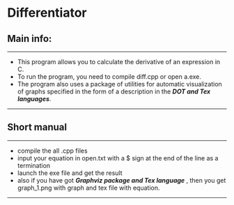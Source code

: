 # Differentiator

## Main info:
____
- This program allows you to calculate the derivative of an expression in C.
- To run the program, you need to compile diff.cpp or open a.exe.
- The program also uses a package of utilities for automatic visualization of graphs specified in the form of a description in the ***DOT and Tex languages***.
____

## Short manual

____
- compile the all .cpp files
- input your equation in open.txt with a $ sign at the end of the line as a termination
- launch the exe file and get the result
- also if you have got ***Graphviz package and Tex language*** , then you get graph_1.png with graph and tex file with equation.
____
